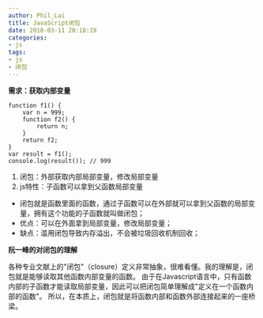 ```yaml
---
author: Phil_Lai
title: JavaScript闭包
date: 2018-03-11 20:18:19
categories:
- js
tags:
- js
- 闭包
---
```


**需求：获取内部变量**

<!--more-->
```
function f1() {
    var n = 999;
    function f2() {
        return n;
    }
    return f2;
}
var result = f1();
console.log(result()); // 999
```


1. 闭包：外部获取内部局部变量，修改局部变量
2. js特性：子函数可以拿到父函数局部变量

- 闭包就是函数里面的函数，通过子函数可以在外部就可以拿到父函数的局部变量，拥有这个功能的子函数就叫做闭包；
- 优点：可以在外面拿到局部变量，修改局部变量；
- 缺点：滥用闭包导致内存溢出，不会被垃圾回收机制回收；

**阮一峰的对闭包的理解**

各种专业文献上的"闭包"（closure）定义非常抽象，很难看懂。我的理解是，闭包就是能够读取其他函数内部变量的函数。
由于在Javascript语言中，只有函数内部的子函数才能读取局部变量，因此可以把闭包简单理解成"定义在一个函数内部的函数"。
所以，在本质上，闭包就是将函数内部和函数外部连接起来的一座桥梁。